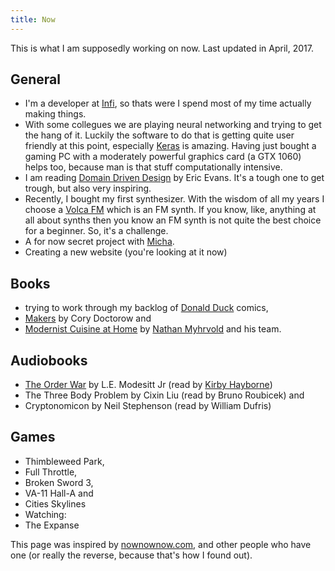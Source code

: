 ```yaml
---
title: Now
---
```

This is what I am supposedly working on now. Last updated in April, 2017.

## General
* I'm a developer at [Infi](https://infi.nl), so thats were I spend most of my time actually making things.
* With some collegues we are playing neural networking and trying to get the hang of it. Luckily the software to do that is getting quite user friendly at this point, especially [Keras](https://keras.io) is amazing. Having just bought a gaming PC with a moderately powerful graphics card (a GTX 1060) helps too, because man is that stuff computationally intensive.
* I am reading [Domain Driven Design](https://www.bol.com/nl/p/domain-driven-design/1001004001984629/) by Eric Evans. It's a tough one to get trough, but also very inspiring.
* Recently, I bought my first synthesizer. With the wisdom of all my years I choose a [Volca FM](http://www.korg.com/us/products/dj/volca_fm/) which is an FM synth. If you know, like, anything at all about synths then you know an FM synth is not quite the best choice for a beginner. So, it's a challenge.
* A for now secret project with [Micha]().
* Creating a new website (you're looking at it now)

## Books
*  trying to work through my backlog of [Donald Duck](https://en.wikipedia.org/wiki/Donald_Duck_(Dutch_comic_book)) comics,
* [Makers](http://craphound.com/makers/download/) by Cory Doctorow and
* [Modernist Cuisine at Home](http://modernistcuisine.com/books/modernist-cuisine-at-home/) by [Nathan Myhrvold](http://www.nathanmyhrvold.com) and his team.

## Audiobooks
* [The Order War](http://www.lemodesittjr.com/the-books/saga-recluce/order-war/) by L.E. Modesitt Jr (read by [Kirby Hayborne](http://www.kirbyheyborne.com))
* The Three Body Problem by Cixin Liu (read by Bruno Roubicek) and
* Cryptonomicon by Neil Stephenson (read by William Dufris)

## Games
* Thimbleweed Park,
* Full Throttle,
* Broken Sword 3,
* VA-11 Hall-A and
* Cities Skylines
* Watching:
* The Expanse

This page was inspired by [nownownow.com](https://nownownow.com), and other people who have one (or really the reverse, because that's how I found out).
